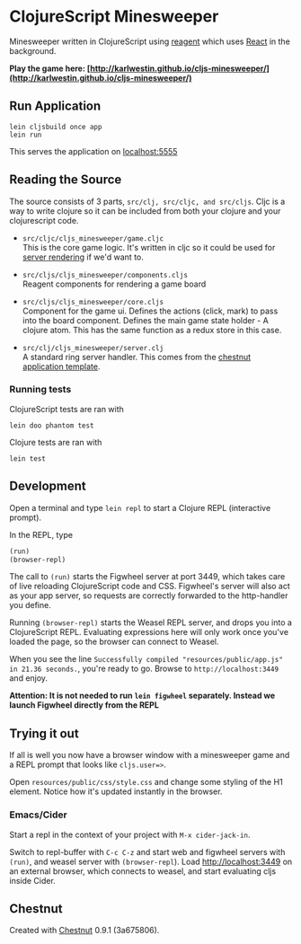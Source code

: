# ClojureScript Minesweeper

Minesweeper written in ClojureScript using [reagent](http://reagent-project.github.io/) which uses [React](https://facebook.github.io/react/) in the background.

**Play the game here: [http://karlwestin.github.io/cljs-minesweeper/](http://karlwestin.github.io/cljs-minesweeper/)**

## Run Application

```
lein cljsbuild once app
lein run
```
This serves the application on [localhost:5555](http://localhost:5555)

## Reading the Source

The source consists of 3 parts, `src/clj, src/cljc, and src/cljs`. Cljc is a way to write clojure
so it can be included from both your clojure and your clojurescript code.

* `src/cljc/cljs_minesweeper/game.cljc`  
  This is the core game logic. It's written in cljc so it could be used for [server rendering](https://github.com/karlwestin/reagent-server-rendering) if we'd want to.

* `src/cljs/cljs_minesweeper/components.cljs`  
  Reagent components for rendering a game board

* `src/cljs/cljs_minesweeper/core.cljs`  
  Component for the game ui. Defines the actions (click, mark) to pass into the board component. Defines the main game state holder - A clojure atom. This has the same function as a redux store in this case.

* `src/clj/cljs_minesweeper/server.clj`  
  A standard ring server handler. This comes from the [chestnut application template](http://plexus.github.io/chestnut/).

### Running tests

ClojureScript tests are ran with
```
lein doo phantom test
```

Clojure tests are ran with
```
lein test
```


## Development

Open a terminal and type `lein repl` to start a Clojure REPL
(interactive prompt).

In the REPL, type

```clojure
(run)
(browser-repl)
```

The call to `(run)` starts the Figwheel server at port 3449, which takes care of
live reloading ClojureScript code and CSS. Figwheel's server will also act as
your app server, so requests are correctly forwarded to the http-handler you
define.

Running `(browser-repl)` starts the Weasel REPL server, and drops you into a
ClojureScript REPL. Evaluating expressions here will only work once you've
loaded the page, so the browser can connect to Weasel.

When you see the line `Successfully compiled "resources/public/app.js" in 21.36
seconds.`, you're ready to go. Browse to `http://localhost:3449` and enjoy.

**Attention: It is not needed to run `lein figwheel` separately. Instead we
launch Figwheel directly from the REPL**

## Trying it out

If all is well you now have a browser window with a minesweeper game
and a REPL prompt that looks like `cljs.user=>`.

Open `resources/public/css/style.css` and change some styling of the
H1 element. Notice how it's updated instantly in the browser.

### Emacs/Cider

Start a repl in the context of your project with `M-x cider-jack-in`.

Switch to repl-buffer with `C-c C-z` and start web and figwheel servers with
`(run)`, and weasel server with `(browser-repl`). Load
[http://localhost:3449](http://localhost:3449) on an external browser, which
connects to weasel, and start evaluating cljs inside Cider.

## Chestnut

Created with [Chestnut](http://plexus.github.io/chestnut/) 0.9.1 (3a675806).
